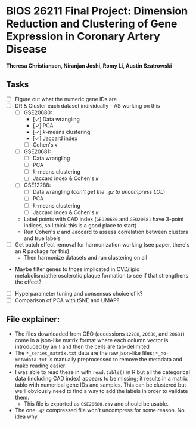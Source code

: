 # BIOS 26211 Final Project: Dimension Reduction and Clustering of Gene Expression in Coronary Artery Disease
**Theresa Christiansen, Niranjan Joshi, Romy Li, Austin Szatrowski**

## Tasks
* [ ] Figure out what the numeric gene IDs are
* [ ] DR & Cluster each dataset individually - AS working on this
    * [ ] GSE20680:
        * [&check;] Data wrangling
        * [&check;] PCA
        * [&check;] $k$-means clustering
        * [&check;] Jaccard index
        * [ ] Cohen's $\kappa$
    * [ ] GSE20681:
        * [ ] Data wrangling
        * [ ] PCA
        * [ ] $k$-means clustering
        * [ ] Jaccard index & Cohen's $\kappa$
    * [ ] GSE12288:
        * [ ] Data wrangling (_can't get the `.gz` to uncompress LOL_)
        * [ ] PCA
        * [ ] $k$-means clustering
        * [ ] Jaccard index & Cohen's $\kappa$
    * Label points with CAD index (`GEO20680` and `GEO20681` have 3-point indices, so I think this is a good place to start)
    * Run Cohen's $\kappa$ and Jaccard to assess correlation between clusters and true labels
* [ ] Get batch effect removal for harmonization working (see paper, there's an R package for this)
    * Then harmonize datasets and run clustering on all
* Maybe filter genes to those implicated in CVD/lipid metabolism/atherosclerotic plaque formation to see if that strengthens the effect?
* [ ] Hyperparameter tuning and consensus choice of k?
* [ ] Comparison of PCA with tSNE and UMAP?

## File explainer:
* The files downloaded from GEO (accessions `12288`, `20680`, and `20681`) come in a json-like matrix format where each column vector is introduced by an `!` and then the cells are tab-delimited
* The `*_series_matrix.txt` data are the raw json-like files; `*_no-metadata.txt` is manually preprocessed to remove the metadata and make reading easier
* I was able to read these in with `read.table()` in R but all the categorical data (including CAD index) appears to be missing; it results in a matrix table with numerical gene IDs and samples. This can be clustered but we'll obviously need to find a way to add the labels in order to validate them.
    * This file is exported as `GSE20680.csv` and should be usable.
* The one `.gz` compressed file won't uncompress for some reason. No idea why.